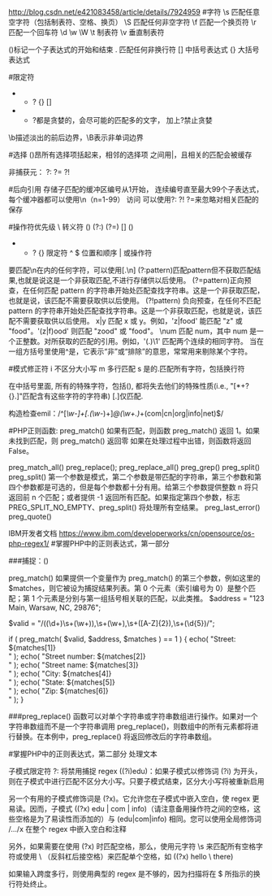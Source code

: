 http://blog.csdn.net/e421083458/article/details/7924959
#字符
\s      匹配任意空字符（包括制表符、空格、换页）
\S      匹配任何非空字符
\f      匹配一个换页符
\r      匹配一个回车符
\d 
\w
\W
\t 制表符
\v 垂直制表符

()标记一个子表达式的开始和结束
.   匹配任何非换行符
[] 中括号表达式
{} 大括号表达式

#限定符
* + ? {} [] 
* + ?都是贪婪的，会尽可能的匹配多的文字，
加上?禁止贪婪

\b描述淡出的前后边界，\B表示非单词边界

#选择 
()昂所有选择项括起来，相邻的选择项
之间用|，且相关的匹配会被缓存

非捕获元：
?:
?=
?!

#后向引用
存储子匹配的缓冲区编号从1开始，
连续编号直至最大99个子表达式，每个缓冲器都可以使用\n（n=1-99）
访问
可以使用?: ?! ?=来忽略对相关匹配的保存

#操作符优先级
\ 转义符
() (?:) (?=) [] () 
* + ? {} 限定符
^ $ 位置和顺序
| 或操作符

要匹配\n在内的任何字符，可以使用[.\n]
(?:pattern)匹配pattern但不获取匹配结果,也就是说这是一个非获取匹配,不进行存储供以后使用。
(?=pattern)正向预查，在任何匹配 pattern 的字符串开始处匹配查找字符串。这是一个非获取匹配，也就是说，该匹配不需要获取供以后使用。
(?!pattern) 负向预查，在任何不匹配 pattern 的字符串开始处匹配查找字符串。这是一个非获取匹配，也就是说，该匹配不需要获取供以后使用。
x|y 匹配 x 或 y。例如，'z|food' 能匹配 "z" 或 "food"。'(z|f)ood' 则匹配 "zood" 或 "food"。
\num 匹配 num，其中 num 是一个正整数。对所获取的匹配的引用。例如，'(.)\1' 匹配两个连续的相同字符。
当在一组方括号里使用^是，它表示“非”或“排除”的意思，常常用来剔除某个字符。

#模式修正符
i    不区分大小写
m    多行匹配
s    是的.匹配所有字符，包括换行符

在中括号里面, 所有的特殊字符，包括(), 都将失去他们的特殊性质(i.e., "[*\+?{}.]"匹配含有这些字符的字符串)
[.]仅匹配.





构造检查emil：/^[_\w-]+[\.(\w_-)+]*@(\w+\.)*+(com|cn|org|info|net)$/


#PHP正则函数:
preg_match()
如果有匹配，则函数 preg_match() 返回 1。如果未找到匹配，则 preg_match() 返回零
如果在处理过程中出错，则函数将返回 False。


preg_match_all()
preg_replace();
preg_replace_all()
preg_grep()
preg_split()
preg_split() 第一个参数是模式，第二个参数是带匹配的字符串，第三个参数和第四个参数都是可选的，但是每个参数都十分有用。给第三个参数提供整数 n 将只返回前 n 个匹配；或者提供 -1 返回所有匹配。如果指定第四个参数，标志 PREG_SPLIT_NO_EMPTY、preg_split() 将处理所有空结果。
preg_last_error()
preg_quote()

IBM开发者文档
https://www.ibm.com/developerworks/cn/opensource/os-php-regex1/
#掌握PHP中的正则表达式，第一部分

###捕捉：()

preg_match()
如果提供一个变量作为 preg_match() 的第三个参数，例如这里的 $matches，则它被设为捕捉结果列表。第 0 个元素（索引编号为 0）是整个匹配；第 1 个元素是分别与第一组括号相关联的匹配，以此类推。
$address = "123 Main, Warsaw, NC, 29876";

$valid = "/((\d+)\s+(\w+)),\s+(\w+),\s+([A-Z]{2}),\s+(\d{5})/";

if ( preg_match( $valid, $address, $matches ) == 1 ) {
    echo(  "Street: ${matches[1]}<br />" );
    echo(  "Street number: ${matches[2]}<br />" );
    echo(  "Street name: ${matches[3]}<br />" );
    echo(  "City: ${matches[4]}<br />" );
    echo(  "State: ${matches[5]}<br />" );
    echo(  "Zip: ${matches[6]}<br />" );
}

###preg_replace()
 函数可以对单个字符串或字符串数组进行操作。如果对一个字符串数组而不是一个字符串调用 preg_replace()，则数组中的所有元素都将进行替换。在本例中，preg_replace() 将返回修改后的字符串数组。

#掌握PHP中的正则表达式，第二部分  处理文本

子模式限定符 ?: 将禁用捕捉
regex ((?i)edu)：如果子模式以修饰词 (?i) 为开头，则在子模式中进行匹配不区分大小写。只要子模式结束，区分大小写将被重新启用

另一个有用的子模式修饰词是 (?x)。它允许您在子模式中嵌入空白，使 regex 更易读。因而，子模式 ((?x) edu | com | info)（请注意备用操作符之间的空格，这些空格是为了易读性而添加的）与 (edu|com|info) 相同。您可以使用全局修饰词 /.../x 在整个 regex 中嵌入空白和注释

另外，如果需要在使用 (?x) 时匹配空格，那么，使用元字符 \s 来匹配所有空格字符或使用 \ （反斜杠后接空格）来匹配单个空格，如 ((?x) hello \ there)

如果输入跨度多行，则使用典型的 regex 是不够的，因为扫描将在 $ 所指示的换行符处终止。



































